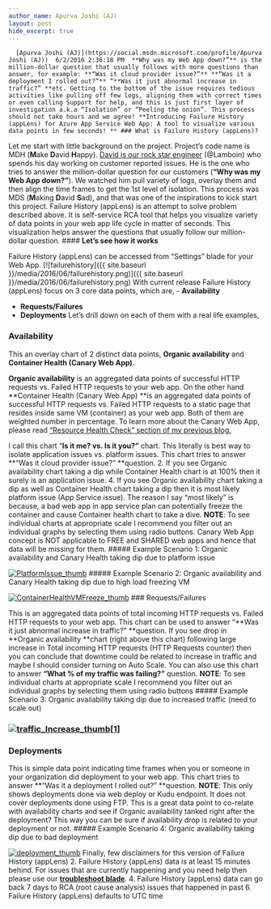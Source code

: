 ```yaml
---
author_name: Apurva Joshi (AJ)
layout: post
hide_excerpt: true
---
```

      [Apurva Joshi (AJ)](https://social.msdn.microsoft.com/profile/Apurva Joshi (AJ))  6/2/2016 2:36:18 PM  **Why was my Web App down?”** is the million-dollar question that usually follows with more questions than answer, for example: **“Was it cloud provider issue?”** **“Was it a deployment I rolled out?”** “**Was it just abnormal increase in traffic?” **etc. Getting to the bottom of the issue requires tedious activities like pulling off few logs, aligning them with correct times or even calling Support for help, and this is just first layer of investigation a.k.a “Isolation” or “Peeling the onion”. This process should not take hours and we agree! **Introducing Failure History (appLens) for Azure App Service Web App: A tool to visualize various data points in few seconds! ** ### What is Failure History (appLens)?

 Let me start with little background on the project. Project’s code name is MDH (**M**ake **D**avid **H**appy). [David is our rock star engineer](https://twitter.com/LamboIn) (@Lamboin) who spends his day working on customer reported issues. He is the one who tries to answer the million-dollar question for our customers (**“Why was my Web App down?”**). We watched him pull variety of logs, overlay them and then align the time frames to get the 1st level of isolation. This process was MDS (**M**aking **D**avid **S**ad), and that was one of the inspirations to kick start this project. Failure History (appLens) is an attempt to solve problem described above. It is self-service RCA tool that helps you visualize variety of data points in your web app life cycle in matter of seconds. This visualization helps answer the questions that usually follow our million-dollar question. #### **Let’s see how it works**

 Failure History (appLens) can be accessed from “Settings” blade for your Web App. [![failurehistory]({{ site.baseurl }}/media/2016/06/failurehistory.png)]({{ site.baseurl }}/media/2016/06/failurehistory.png)[](https://azurecomcdn.azureedge.net/mediahandler/acomblog/media/Default/blog/ac60573b-a3b6-4507-b348-735939bcdb5d.png) With current release Failure History (appLens) focus on 3 core data points, which are,  - **Availability**
 - **Requests/Failures**
 - **Deployments**
  Let’s drill down on each of them with a real life examples,

 ### Availability

 This an overlay chart of 2 distinct data points, **Organic availability** and **Container Health (Canary Web App).**

 **Organic availability** is an aggregated data points of successful HTTP requests vs. Failed HTTP requests to your web app. On the other hand **Container Health (Canary Web App) **is an aggregated data points of successful HTTP requests vs. Failed HTTP requests to a static page that resides inside same VM (container) as your web app. Both of them are weighted number in percentage. To learn more about the Canary Web App, please read [“Resource Health Check” section of my previous blog.](https://blogs.msdn.microsoft.com/appserviceteam/2016/05/18/web-app-troubleshooting-blade/)

 I call this chart “**Is it me? vs. Is it you?”** chart. This literally is best way to isolate application issues vs. platform issues. This chart tries to answer **“Was it cloud provider issue?” **question.  2. If you see Organic availability chart taking a dip while Container Health chart is at 100% then it surely is an application issue.
 4. If you see Organic availability chart taking a dip as well as Container Health chart taking a dip then it is most likely platform issue (App Service issue). The reason I say “most likely” is because, a bad web app in app service plan can potentially freeze the container and cause Container health chart to take a dive.
  **NOTE**: To see individual charts at appropriate scale I recommend you filter out an individual graphs by selecting them using radio buttons. Canary Web App concept is NOT applicable to FREE and SHARED web apps and hence that data will be missing for them. ##### Example Scenario 1: Organic availability and Canary Health taking dip due to platform issue

 [![PlatformIssue_thumb](https://azurecomcdn.azureedge.net/mediahandler/acomblog/media/Default/blog/0fc9f8bb-9f83-4d0f-85f7-29dc78412ace.png "PlatformIssue_thumb")](https://azurecomcdn.azureedge.net/mediahandler/acomblog/media/Default/blog/633f4e32-4723-4e13-ad6e-c25895e39ca7.png) ##### Example Scenario 2: Organic availability and Canary Health taking dip due to high load freezing VM

 [![ContainerHealthVMFreeze_thumb](https://azurecomcdn.azureedge.net/mediahandler/acomblog/media/Default/blog/92606568-debd-4aa4-9142-1a4db3bc3bba.jpg "ContainerHealthVMFreeze_thumb")](https://azurecomcdn.azureedge.net/mediahandler/acomblog/media/Default/blog/9da55a01-b434-44c5-b913-985f39877691.jpg) ### Requests/Failures

 This is an aggregated data points of total incoming HTTP requests vs. Failed HTTP requests to your web app. This chart can be used to answer “**Was it just abnormal increase in traffic?” **question. If you see drop in **Organic availability **chart (right above this chart) following large increase in Total incoming HTTP requests (HTTP Requests counter) then you can conclude that downtime could be related to increase in traffic and maybe I should consider turning on Auto Scale. You can also use this chart to answer **“What % of my traffic was failing?”** question. **NOTE**: To see individual charts at appropriate scale I recommend you filter out an individual graphs by selecting them using radio buttons ##### Example Scenario 3: Organic availability taking dip due to increased traffic (need to scale out)

 ### [![traffic_Increase_thumb[1]](https://azurecomcdn.azureedge.net/mediahandler/acomblog/media/Default/blog/a14249d7-a391-4be3-9ba3-33b51b45f348.jpg "traffic_Increase_thumb[1]")](https://azurecomcdn.azureedge.net/mediahandler/acomblog/media/Default/blog/a85cccc2-c58a-4bd4-bc8a-2c40b175f47d.jpg)

 ### Deployments

 This is simple data point indicating time frames when you or someone in your organization did deployment to your web app. This chart tries to answer **“Was it a deployment I rolled out?” **question. **NOTE**: This only shows deployments done via web deploy or Kudu endpoint. It does not cover deployments done using FTP. This is a great data point to co-relate with availability charts and see if Organic availability tanked right after the deployment? This way you can be sure if availability drop is related to your deployment or not. ##### Example Scenario 4: Organic availability taking dip due to bad deployment

 [![deployment_thumb](https://azurecomcdn.azureedge.net/mediahandler/acomblog/media/Default/blog/948c0f21-108a-4a54-949a-21038f7c41b0.jpg "deployment_thumb")](https://azurecomcdn.azureedge.net/mediahandler/acomblog/media/Default/blog/e3bb84d2-c161-443d-8ba5-2c4e11d52be4.jpg) Finally, few disclaimers for this version of Failure History (appLens)  2. Failure History (appLens) data is at least 15 minutes behind. For issues that are currently happening and you need help then please use our [**troubleshoot blade**](https://blogs.msdn.microsoft.com/appserviceteam/2016/05/18/web-app-troubleshooting-blade/).
 4. Failure History (appLens) data can go back 7 days to RCA (root cause analysis) issues that happened in past
 6. Failure History (appLens) defaults to UTC time
      
